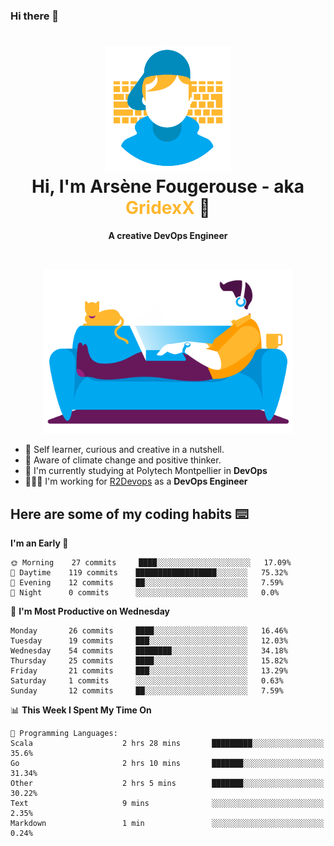 ### Hi there 👋

<!--
**GridexX/gridexx** is a ✨ _special_ ✨ repository because its `README.md` (this file) appears on your GitHub profile.

Here are some ideas to get you started:

- 🔭 I’m currently working on ...
- 🌱 I’m currently learning ...
- 👯 I’m looking to collaborate on ...
- 🤔 I’m looking for help with ...
- 💬 Ask me about ...
- 📫 How to reach me: ...
- 😄 Pronouns: ...
- ⚡ Fun fact: ...
-->


<!-- Header -->
<h1 align="center">
  <img src="./images/user_profile.png" width="200">
  <br>
  Hi, I'm Arsène Fougerouse - aka <span style="color:#ffb72e">GridexX</span> 👋
</h1>


<p align="center">
  <b>A creative DevOps Engineer </b>
</p>
<br/>
<p align="center">
  <img src="./images/man_couch.png" width="400">
</p>

- 🎨 Self learner, curious and creative in a nutshell. 
- 🌱 Aware of climate change and positive thinker.
- 📕 I'm currently studying at Polytech Montpellier in **DevOps**
- 👨🏻‍💻 I'm working for [R2Devops](https://r2devops.io) as a **DevOps Engineer**


## Here are some of my coding habits ⌨️

<!-- Add a section about tech and Ops stack
  Like this one : https://github.com/Xanthus58#-tech-stack
-->
<!--START_SECTION:waka-->
**I'm an Early 🐤** 

```text
🌞 Morning    27 commits     ████░░░░░░░░░░░░░░░░░░░░░   17.09% 
🌆 Daytime    119 commits    ██████████████████░░░░░░░   75.32% 
🌃 Evening    12 commits     ██░░░░░░░░░░░░░░░░░░░░░░░   7.59% 
🌙 Night      0 commits      ░░░░░░░░░░░░░░░░░░░░░░░░░   0.0%

```
📅 **I'm Most Productive on Wednesday** 

```text
Monday       26 commits     ████░░░░░░░░░░░░░░░░░░░░░   16.46% 
Tuesday      19 commits     ███░░░░░░░░░░░░░░░░░░░░░░   12.03% 
Wednesday    54 commits     ████████░░░░░░░░░░░░░░░░░   34.18% 
Thursday     25 commits     ████░░░░░░░░░░░░░░░░░░░░░   15.82% 
Friday       21 commits     ███░░░░░░░░░░░░░░░░░░░░░░   13.29% 
Saturday     1 commits      ░░░░░░░░░░░░░░░░░░░░░░░░░   0.63% 
Sunday       12 commits     ██░░░░░░░░░░░░░░░░░░░░░░░   7.59%

```


📊 **This Week I Spent My Time On** 

```text
💬 Programming Languages: 
Scala                    2 hrs 28 mins       █████████░░░░░░░░░░░░░░░░   35.6% 
Go                       2 hrs 10 mins       ███████░░░░░░░░░░░░░░░░░░   31.34% 
Other                    2 hrs 5 mins        ███████░░░░░░░░░░░░░░░░░░   30.22% 
Text                     9 mins              ░░░░░░░░░░░░░░░░░░░░░░░░░   2.35% 
Markdown                 1 min               ░░░░░░░░░░░░░░░░░░░░░░░░░   0.24%

```


<!--END_SECTION:waka-->
